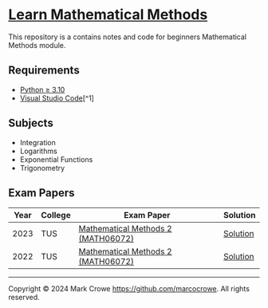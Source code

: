 
# [Learn Mathematical Methods](https://github.com/marcocrowe/learn-mathematical-methods "Learn Mathematical Methods")

This repository is a contains notes and code for beginners Mathematical Methods module.

## Requirements

- [Python &ge; 3.10](https://www.python.org/downloads/)
- [Visual Studio Code](https://code.visualstudio.com/)[^1]

## Subjects

- Integration
- Logarithms
- Exponential Functions
- Trigonometry

## Exam Papers

| Year | College | Exam Paper                                                                                | Solution |
|------|---------|-------------------------------------------------------------------------------------------|----------|
| 2023 | TUS     | [Mathematical Methods 2 (MATH06072)](exam-2023-mathematical-methods-2-math06072-paper.md) |[Solution](exam-2023-mathematical-methods-2-math06072-solution.ipynb)|
| 2022 | TUS     | [Mathematical Methods 2 (MATH06072)](exam-2022-mathematical-methods-2-math06072-paper.md) |[Solution](exam-2022-mathematical-methods-2-math06072-solution.ipynb)|

---
Copyright &copy; 2024 Mark Crowe <https://github.com/marcocrowe>. All rights reserved.
